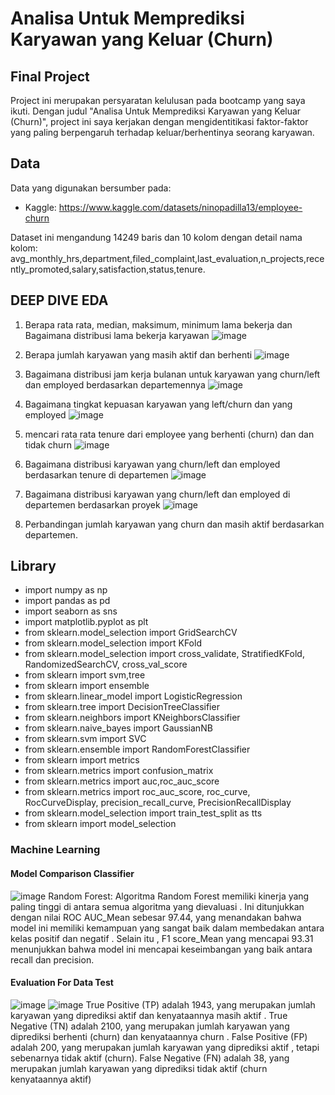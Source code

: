 # Analisa Untuk Memprediksi Karyawan yang Keluar (Churn)

## Final Project
Project ini merupakan persyaratan kelulusan pada bootcamp yang saya ikuti. Dengan judul "Analisa Untuk Memprediksi Karyawan yang Keluar (Churn)", project ini saya kerjakan dengan mengidentitikasi faktor-faktor yang paling berpengaruh terhadap keluar/berhentinya seorang karyawan.

## Data
Data yang digunakan bersumber pada:
* Kaggle: https://www.kaggle.com/datasets/ninopadilla13/employee-churn

Dataset ini mengandung 14249 baris dan 10 kolom dengan detail nama kolom:
avg_monthly_hrs,department,filed_complaint,last_evaluation,n_projects,recently_promoted,salary,satisfaction,status,tenure.

## DEEP DIVE EDA
1. Berapa rata rata, median, maksimum, minimum lama bekerja dan Bagaimana distribusi lama bekerja karyawan
![image](https://github.com/rinikr/Analisa-Karyawan-Churn/assets/153416198/33625fb4-b557-4743-9eb6-8a7e997b8c40)

2. Berapa jumlah karyawan yang masih aktif dan berhenti
   ![image](https://github.com/rinikr/Analisa-Karyawan-Churn/assets/153416198/9ba5f0d2-26c4-4339-9814-8184715a7819)

3. Bagaimana distribusi jam kerja bulanan untuk karyawan yang churn/left dan employed berdasarkan departemennya
   ![image](https://github.com/rinikr/Analisa-Karyawan-Churn/assets/153416198/c20a7b9d-ba85-4dda-84b6-ac5f4110bb10)

4. Bagaimana tingkat kepuasan karyawan yang left/churn dan yang employed
   ![image](https://github.com/rinikr/Analisa-Karyawan-Churn/assets/153416198/d4341328-5a45-47cc-b4b9-a51e477b0060)

5. mencari rata rata tenure dari employee yang berhenti (churn) dan dan tidak churn
   ![image](https://github.com/rinikr/Analisa-Karyawan-Churn/assets/153416198/aeca9506-4c56-483d-83d5-1b56cb9a4b39)

6. Bagaimana distribusi karyawan yang churn/left dan employed berdasarkan tenure di departemen
   ![image](https://github.com/rinikr/Analisa-Karyawan-Churn/assets/153416198/23d3ba18-6bd1-41ac-b6b8-83b89e8008c6)

7. Bagaimana distribusi karyawan yang churn/left dan employed di departemen berdasarkan proyek
   ![image](https://github.com/rinikr/Analisa-Karyawan-Churn/assets/153416198/073510f8-0197-48f3-a2a1-76fb688945a6)

9. Perbandingan jumlah karyawan yang churn dan masih aktif berdasarkan departemen.

## Library

- import numpy as np
- import pandas as pd
- import seaborn as sns
- import matplotlib.pyplot as plt
- from sklearn.model_selection import GridSearchCV
- from sklearn.model_selection import KFold
- from sklearn.model_selection import cross_validate, StratifiedKFold, RandomizedSearchCV, cross_val_score
- from sklearn import svm,tree
- from sklearn import ensemble
- from sklearn.linear_model import LogisticRegression
- from sklearn.tree import DecisionTreeClassifier
- from sklearn.neighbors import KNeighborsClassifier
- from sklearn.naive_bayes import GaussianNB
- from sklearn.svm import SVC
- from sklearn.ensemble import RandomForestClassifier
- from sklearn import metrics
- from sklearn.metrics import confusion_matrix
- from sklearn.metrics import auc,roc_auc_score
- from sklearn.metrics import roc_auc_score, roc_curve, RocCurveDisplay, precision_recall_curve, PrecisionRecallDisplay
- from sklearn.model_selection import train_test_split as tts
- from sklearn import model_selection

### Machine Learning

#### Model Comparison Classifier
  ![image](https://github.com/rinikr/Analisa-Karyawan-Churn/assets/153416198/98821e0f-0d76-45c6-8131-165d5009d164)
Random Forest:
Algoritma Random Forest memiliki kinerja yang paling tinggi di antara semua algoritma yang
dievaluasi . Ini ditunjukkan dengan nilai ROC AUC_Mean sebesar 97.44, yang menandakan bahwa model ini memiliki
kemampuan yang sangat baik dalam membedakan antara kelas positif dan negatif . Selain itu , F1 score_Mean yang
mencapai 93.31 menunjukkan bahwa model ini mencapai keseimbangan yang baik antara recall dan precision.

#### Evaluation For Data Test
![image](https://github.com/rinikr/Analisa-Karyawan-Churn/assets/153416198/9fc6a95e-cc97-4efd-9997-5199a5c4cb93)
![image](https://github.com/rinikr/Analisa-Karyawan-Churn/assets/153416198/e72d852f-30b3-42f4-ab5b-4ca97c4dd5b6)
True Positive (TP)
adalah 1943, yang merupakan jumlah karyawan
yang diprediksi aktif dan kenyataannya masih aktif . True Negative (TN)
adalah 2100, yang merupakan jumlah karyawan yang diprediksi
berhenti (churn) dan kenyataannya churn . False Positive (FP) adalah
200, yang merupakan jumlah karyawan yang diprediksi aktif , tetapi
sebenarnya tidak aktif (churn). False Negative (FN) adalah 38, yang
merupakan jumlah karyawan yang diprediksi tidak aktif
(churn kenyataannya aktif)


